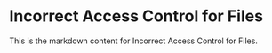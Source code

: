 # Incorrect Access Control for Files

This is the markdown content for Incorrect Access Control for Files.

